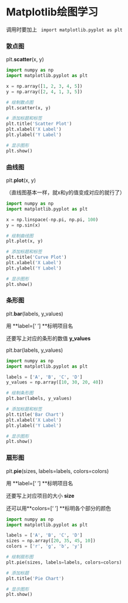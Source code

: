 # Matplotlib绘图学习

   调用时要加上   ``` import matplotlib.pyplot as plt```



### 散点图

plt.**scatter**(x, y)

```python
import numpy as np
import matplotlib.pyplot as plt

x = np.array([1, 2, 3, 4, 5])
y = np.array([2, 4, 1, 3, 5])

# 绘制散点图
plt.scatter(x, y)

# 添加标题和标签
plt.title('Scatter Plot')
plt.xlabel('X Label')
plt.ylabel('Y Label')

# 显示图形
plt.show()
```

### 曲线图

plt.**plot**(x, y)

（直线图基本一样，就x和y的值变成对应的就行了）

```python
import numpy as np
import matplotlib.pyplot as plt

x = np.linspace(-np.pi, np.pi, 100)
y = np.sin(x)

# 绘制曲线图
plt.plot(x, y)

# 添加标题和标签
plt.title('Curve Plot')
plt.xlabel('X Label')
plt.ylabel('Y Label')

# 显示图形
plt.show()
```

### 条形图

plt.**bar**(labels, y_values)

用  **label=[‘ ’]  **标明项目名

还要写上对应的条形的数值  **y_values**

plt.bar(labels, y_values)

```python
import numpy as np
import matplotlib.pyplot as plt

labels = ['A', 'B', 'C', 'D']
y_values = np.array([10, 30, 20, 40])

# 绘制条形图
plt.bar(labels, y_values)

# 添加标题和标签
plt.title('Bar Chart')
plt.xlabel('X Label')
plt.ylabel('Y Label')

# 显示图形
plt.show()
```

### 扇形图

plt.**pie**(sizes, labels=labels, colors=colors)

用  **label=[‘ ’]  **标明项目名

还要写上对应项目的大小  **size**

还可以用**colors=[‘ ’] **标明各个部分的颜色

```python
import numpy as np
import matplotlib.pyplot as plt

labels = ['A', 'B', 'C', 'D']
sizes = np.array([20, 35, 45, 10])
colors = ['r', 'g', 'b', 'y']

# 绘制扇形图
plt.pie(sizes, labels=labels, colors=colors)

# 添加标题
plt.title('Pie Chart')

# 显示图形
plt.show()
```